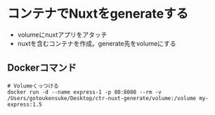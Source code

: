 # コンテナでNuxtをgenerateする

- volumeにnuxtアプリをアタッチ
- nuxtを含むコンテナを作成。generate先をvolumeにする

## Dockerコマンド

```
# Volumeくっつける
docker run -d --name express-1 -p 80:8080 --rm -v /Users/gotoukensuke/Desktop/ctr-nuxt-generate/volume:/volume my-express:1.5
```

